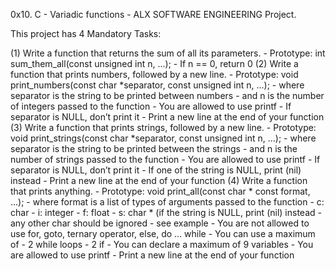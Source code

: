 0x10. C - Variadic functions - ALX SOFTWARE ENGINEERING Project.

This project has 4 Mandatory Tasks:

(1) Write a function that returns the sum of all its parameters.
	- Prototype: int sum_them_all(const unsigned int n, ...);
	- If n == 0, return 0
(2) Write a function that prints numbers, followed by a new line.
	- Prototype: void print_numbers(const char *separator, const unsigned int n, ...);
	- where separator is the string to be printed between numbers
	- and n is the number of integers passed to the function
	- You are allowed to use printf
	- If separator is NULL, don’t print it
	- Print a new line at the end of your function
(3) Write a function that prints strings, followed by a new line.
	- Prototype: void print_strings(const char *separator, const unsigned int n, ...);
	- where separator is the string to be printed between the strings
	- and n is the number of strings passed to the function
	- You are allowed to use printf
	- If separator is NULL, don’t print it
	- If one of the string is NULL, print (nil) instead
	- Print a new line at the end of your function
(4) Write a function that prints anything.
	- Prototype: void print_all(const char * const format, ...);
	- where format is a list of types of arguments passed to the function
		- c: char
		- i: integer
		- f: float
		- s: char * (if the string is NULL, print (nil) instead
		- any other char should be ignored
		- see example
	- You are not allowed to use for, goto, ternary operator, else, do ... while
	- You can use a maximum of
		- 2 while loops
		- 2 if
	- You can declare a maximum of 9 variables
	- You are allowed to use printf
	- Print a new line at the end of your function
